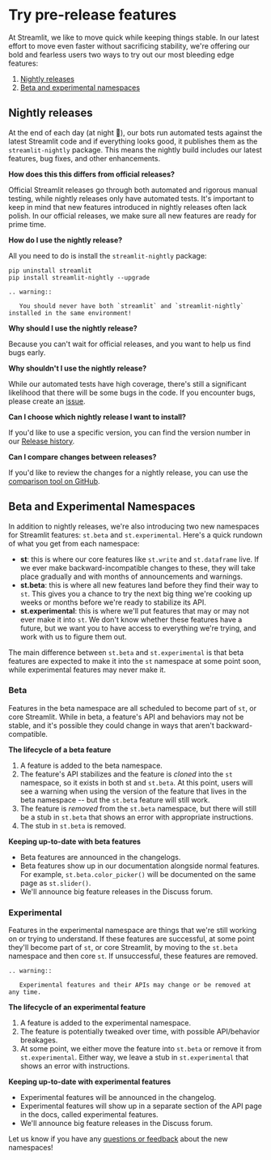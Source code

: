 # Try pre-release features

At Streamlit, we like to move quick while keeping things stable. In our latest effort to move even faster without sacrificing stability, we're offering our bold and fearless users two ways to try out our most bleeding edge features:

1. [Nightly releases](#nightly-releases)
2. [Beta and experimental namespaces](#beta-and-experimental-namespaces)

## Nightly releases

At the end of each day (at night 🌛), our bots run automated tests against the latest Streamlit code and if everything looks good, it publishes them as the `streamlit-nightly` package. This means the nightly build includes our latest features, bug fixes, and other enhancements.

**How does this this differs from official releases?**

Official Streamlit releases go through both automated and rigorous manual testing, while nightly releases only have automated tests. It's important to keep in mind that new features introduced in nightly releases often lack polish. In our official releases, we make sure all new features are ready for prime time.

**How do I use the nightly release?** 

All you need to do is install the `streamlit-nightly` package:

```
pip uninstall streamlit
pip install streamlit-nightly --upgrade
```

```eval_rst
.. warning::

   You should never have both `streamlit` and `streamlit-nightly` installed in the same environment!
```

**Why should I use the nightly release?**

Because you can't wait for official releases, and you want to help us find bugs early.

**Why shouldn't I use the nightly release?** 

While our automated tests have high coverage, there's still a significant likelihood that there will be some bugs in the code. If you encounter bugs, please create an [issue](https://github.com/streamlit/streamlit/issues/new/choose).

**Can I choose which nightly release I want to install?**

If you'd like to use a specific version, you can find the version number in our [Release history](https://pypi.org/project/streamlit-nightly/#history).

**Can I compare changes between releases?**

If you'd like to review the changes for a nightly release, you can use the [comparison tool on GitHub](https://github.com/streamlit/streamlit/compare/0.57.3...0.57.4.dev20200412).

## Beta and Experimental Namespaces

In addition to nightly releases, we're also introducing two new namespaces for Streamlit features: `st.beta` and `st.experimental`. Here's a quick rundown of what you get from each namespace:

- **st**: this is where our core features like `st.write` and `st.dataframe` live. If we ever make backward-incompatible changes to these, they will take place gradually and with months of announcements and warnings.
- **st.beta**: this is where all new features land before they find their way to `st`. This gives you a chance to try the next big thing we're cooking up weeks or months before we're ready to stabilize its API.
- **st.experimental**: this is where we'll put features that may or may not ever make it into `st`. We don't know whether these features have a future, but we want you to have access to everything we're trying, and work with us to figure them out.

The main difference between `st.beta` and `st.experimental` is that beta features are expected to make it into the `st` namespace at some point soon, while experimental features may never make it. 

### Beta

Features in the beta namespace are all scheduled to become part of `st`, or core Streamlit. While in beta, a feature's API and behaviors may not be stable, and it's possible they could change in ways that aren't backward-compatible.

**The lifecycle of a beta feature**

1. A feature is added to the beta namespace.
2. The feature's API stabilizes and the feature is *cloned* into the `st` namespace, so it exists in both st and `st.beta`. At this point, users will see a warning when using the version of the feature that lives in the beta namespace -- but the `st.beta` feature will still work.
3. The feature is *removed* from the `st.beta` namespace, but there will still be a stub in `st.beta` that shows an error with appropriate instructions.
4. The stub in `st.beta` is removed. 

**Keeping up-to-date with beta features**

- Beta features are announced in the changelogs.
- Beta features show up in our documentation alongside normal features. For example, `st.beta.color_picker()` will be documented on the same page as `st.slider()`.
- We'll announce big feature releases in the Discuss forum.

### Experimental

Features in the experimental namespace are things that we're still working on or trying to understand. If these features are successful, at some point they'll become part of `st`, or core Streamlit, by moving to the `st.beta` namespace and then core `st`. If unsuccessful, these features are removed.

```eval_rst
.. warning::

   Experimental features and their APIs may change or be removed at any time.
```

**The lifecycle of an experimental feature**

1. A feature is added to the experimental namespace.
2. The feature is potentially tweaked over time, with possible API/behavior breakages.
3. At some point, we either move the feature into `st.beta` or remove it from `st.experimental`. Either way, we leave a stub in `st.experimental` that shows an error with instructions.

**Keeping up-to-date with experimental features**

- Experimental features will be announced in the changelog.
- Experimental features will show up in a separate section of the API page in the docs, called experimental features.
- We'll announce big feature releases in the Discuss forum.

Let us know if you have any [questions or feedback](https://discuss.streamlit.io/) about the new namespaces!